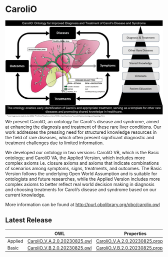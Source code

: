 # CaroliO
![CarolioImage](Graphical_Abstract3.png)
We present CaroliO, an ontology for Caroli's disease and syndrome, aimed at enhancing the diagnosis and treatment of these rare liver conditions. Our work addresses the pressing need for structured knowledge resources in the field of rare diseases, which often present significant diagnostic and treatment challenges due to limited information.

We developed our ontology in two versions: CaroliO VB, which is the Basic ontology; and CaroliO VA, the Applied Version, which includes more complex axioms i.e. closure axioms and axioms that indicate combinations of scenarios among symptoms, signs, treatments, and outcomes. The Basic Version follows the underlying Open World Assumption and is suitable for ontologists and future researches, while the Applied Version includes more complex axioms to better reflect real world decision making in diagnosis and choosing treatments for Caroli’s disease and syndrome based on our current knowledge.

More information can be found at http://purl.obolibrary.org/obo/carolio.owl

## Latest Release

|    | OWL | Properties |
| --- | --- | --- |
| Applied | [CaroliO_V.A.2.0.20230825.owl](CaroliO_V.A.2.0.20230825.owl) | [CaroliO_V.A.2.0.20230825.properties](CaroliO_V.A.2.0.20230825.properties) |
| Basic | [CaroliO_V.B.2.0.20230825.owl](CaroliO_V.B.2.0.20230825.owl) | [CaroliO_V.B.2.0.20230825.properties](CaroliO_V.B.2.0.20230825.properties) |
